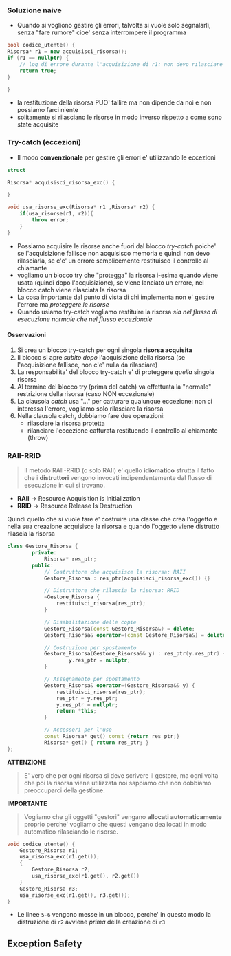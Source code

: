 
### Soluzione naive
- Quando si vogliono gestire gli errori, talvolta si vuole solo segnalarli, senza "fare rumore" cioe' senza interrompere il programma
```cpp
bool codice_utente() {
Risorsa* r1 = new acquisisci_risorsa();
if (r1 == nullptr) {
	// log di errore durante l'acquisizione di r1: non devo rilasciare la risorsa
	return true;
}

}
```
- la restituzione della risorsa PUO' fallire ma non dipende da noi e non possiamo farci niente
- solitamente si rilasciano le risorse in modo inverso rispetto a come sono state acquisite

### Try-catch (eccezioni)

- Il modo **convenzionale** per gestire gli errori e' utilizzando le eccezioni
```cpp
struct 

Risorsa* acquisisci_risorsa_exc() {

}

void usa_risorse_exc(Risorsa* r1 ,Risorsa* r2) {
	if(usa_risorse(r1, r2)){
		throw error;
	}
}
```
- Possiamo acquisire le risorse anche fuori dal blocco *try-catch* poiche' se l'acquisizione fallisce non acquisisco memoria e quindi non devo rilasciarla, se c'e' un errore semplicemente restituisco il controllo al chiamante
- vogliamo un blocco try che "protegga" la risorsa i-esima quando viene usata (quindi dopo l'acquisizione), se viene lanciato un errore, nel blocco catch viene rilasciata la risorsa
- La cosa importante dal punto di vista di chi implementa non e' gestire l'errore ma *proteggere le risorse*
- Quando usiamo try-catch vogliamo restituire la risorsa *sia nel flusso di esecuzione normale che nel flusso eccezionale*

#### Osservazioni
1. Si crea un blocco try-catch per ogni singola **risorsa acquisita** 
2. Il blocco si apre *subito dopo* l'acquisizione della risorsa (se l'acquisizione fallisce, non c'e' nulla da rilasciare)
3. La responsabilita' del blocco try-catch e' di proteggere *quella* singola risorsa
4.  Al termine del blocco try (prima del catch) va effettuata la "normale" restrizione della risorsa (caso NON eccezionale)
5. La clausola *catch* usa "..." per catturare qualunque eccezione: non ci interessa l'errore, vogliamo solo rilasciare la risorsa
6. Nella clausola catch, dobbiamo fare due operazioni:
	- rilasciare la risorsa protetta
	- rilanciare l'eccezione catturata restituendo il controllo al chiamante (throw)

### RAII-RRID 
>Il metodo RAII-RRID (o solo RAII) e' quello **idiomatico** sfrutta il fatto che i **distruttori** vengono invocati indipendentemente dal flusso di esecuzione in cui si trovano.

- **RAII** -> Resource Acquisition is Initialization
- **RRID** -> Resource Release Is Destruction

Quindi quello che si vuole fare e' costruire una classe che crea l'oggetto e nella sua creazione acquisisce la risorsa e quando l'oggetto viene distrutto rilascia la risorsa

```cpp
class Gestore_Risorsa {
		private: 
			Risorsa* res_ptr;
		public: 
			// Costruttore che acquisisce la risorsa: RAII
			Gestore_Risorsa : res_ptr(acquisisci_risorsa_exc()) {}

			// Distruttore che rilascia la risorsa: RRID
			~Gestore_Risorsa {
				restituisci_risorsa(res_ptr);
			}

			// Disabilitazione delle copie
			Gestore_Risorsa(const Gestore_Risorsa&) = delete;
			Gestore_Risorsa& operator=(const Gestore_Risorsa&) = delete;

			// Costruzione per spostamento
			Gestore_Risorsa(Gestore_Risorsa&& y) : res_ptr(y.res_ptr) {
					y.res_ptr = nullptr;
			}

			// Assegnamento per spostamento
			Gestore_Risorsa& operator=(Gestore_Risorsa&& y) {
				restituisci_risorsa(res_ptr);
				res_ptr = y.res_ptr;
				y.res_ptr = nullptr;
				return *this;
			}

			// Accessori per l'uso
			const Risorsa* get() const {return res_ptr;}
			Risorsa* get() { return res_ptr; }
};
```
**ATTENZIONE**
>E' vero che per ogni risorsa si deve scrivere il gestore, ma ogni volta che poi la risorsa viene utilizzata noi sappiamo che non dobbiamo preoccuparci della gestione.

**IMPORTANTE**
>Vogliamo che gli oggetti "gestori" vengano **allocati automaticamente** proprio perche' vogliamo che questi vengano deallocati in modo automatico rilasciando le risorse.

```cpp
void codice_utente() {
	Gestore_Risorsa r1;
	usa_risorsa_exc(r1.get());
	{
		Gestore_Risorsa r2;
		usa_risorse_exc(r1.get(), r2.get())
	}
	Gestore_Risorsa r3;
	usa_risorse_exc(r1.get(), r3.get());
}
```
- Le linee `5-6` vengono messe in un blocco, perche' in questo modo la distruzione di `r2` avviene *prima* della creazione di `r3` 

## Exception Safety
